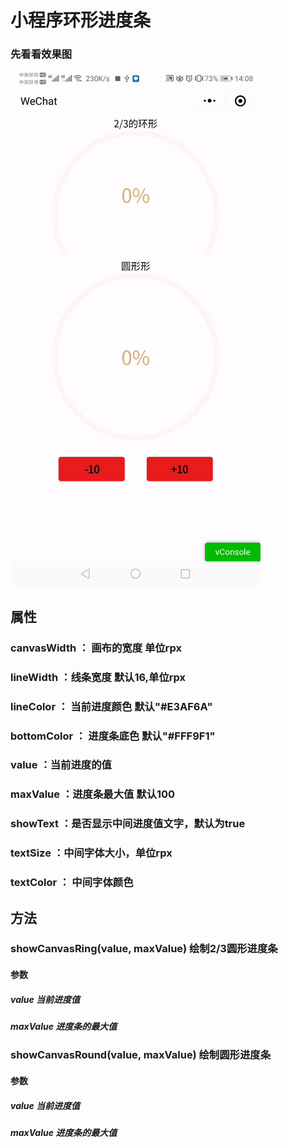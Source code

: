 
# 小程序环形进度条

### 先看看效果图
![](https://github.com/954469291/ProgressView/blob/master/static/images/jindu.gif)
  
    
      
## 属性
 ### canvasWidth ： 画布的宽度 单位rpx
 ### lineWidth ：线条宽度 默认16,单位rpx
 ### lineColor ： 当前进度颜色 默认"#E3AF6A"
 ### bottomColor ： 进度条底色 默认"#FFF9F1"
 ### value ：当前进度的值 
 ### maxValue ：进度条最大值 默认100
 ### showText ：是否显示中间进度值文字，默认为true
 ### textSize ：中间字体大小，单位rpx
 ### textColor ： 中间字体颜色
  
    
      
 ## 方法
 ### showCanvasRing(value, maxValue) 绘制2/3圆形进度条
 #### 参数
 ##### value 当前进度值
 ##### maxValue 进度条的最大值
  
    
 ### showCanvasRound(value, maxValue) 绘制圆形进度条
 #### 参数
 ##### value 当前进度值
 ##### maxValue 进度条的最大值


